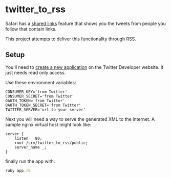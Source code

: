 twitter_to_rss
==============

Safari has a [shared links](http://support.apple.com/kb/TI45) feature that shows you the tweets from people you follow that contain links.

This project attempts to deliver this functionality through RSS.

Setup
-----

You'll need to [create a new application](https://dev.twitter.com/apps) on the Twitter Developer website. It just needs read only access.

Use these environment variables:

```
CONSUMER_KEY='from Twitter'
CONSUMER_SECRET='from Twitter'
OAUTH_TOKEN='from Twitter'
OAUTH_TOKEN_SECRET='from Twitter'
TWITTER_SERVER='url to your server'
```

Next you will need a way to serve the generated XML to the internet. A sample nginx virtual host might look like:

```
server {
	listen   80;
	root /srv/twitter_to_rss/public;
	server_name _;
}
```

finally run the app with:

```ruby
ruby app.rb
```